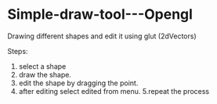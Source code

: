 # Simple-draw-tool---Opengl
Drawing different shapes and edit it using glut (2dVectors)

Steps:
1. select a shape
2. draw the shape.
3. edit the shape by dragging the point.
4. after editing select edited from menu.
5.repeat the process
